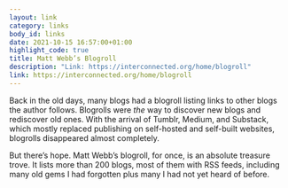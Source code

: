 ```yaml
---
layout: link
category: links
body_id: links
date: 2021-10-15 16:57:00+01:00
highlight_code: true
title: Matt Webb’s Blogroll
description: "Link: https://interconnected.org/home/blogroll"
link: https://interconnected.org/home/blogroll
---
```


Back in the old days, many blogs had a blogroll listing links to other blogs the author follows. Blogrolls were _the_ way to discover new blogs and rediscover old ones. With the arrival of Tumblr, Medium, and Substack, which mostly replaced publishing on self-hosted and self-built websites, blogrolls disappeared almost completely. 

But there’s hope. Matt Webb’s blogroll, for once, is an absolute treasure trove. It lists more than 200 blogs, most of them with RSS feeds, including many old gems I had forgotten plus many I had not yet heard of before. 